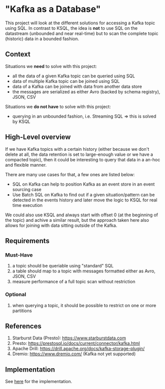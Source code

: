 # "Kafka as a Database"
This project will look at the different solutions for accessing a Kafka topic using SQL. In contrast to KSQL, the idea is **not** to use SQL on the datastream (unbounded and near real-time) but to scan the complete topic (historic) data in a bounded fashion.  

## Context

Situations we **need** to solve with this project:

* all the data of a given Kafka topic can be queried using SQL
* data of multiple Kafka topic can be joined using SQL
* data of a Kafka can be joined with data from another data store
* the messages are serialized as either Avro (backed by schema registry), JSON, CSV

Situations we **do not have** to solve with this project:

* querying in an unbounded fashion, i.e. Streaming SQL => this is solved by KSQL

## High-Level overview

If we have Kafka topics with a certain history (either because we don't delete at all, the data retention is set to large-enough value or we have a compacted topic), then it could be interesting to query that data in a an-hoc and flexible manner. 

There are many use cases for that, a few ones are listed below:

* SQL on Kafka can help to position Kafka as an event store in an event sourcing case
* Use Batch SQL on Kafka to find out if a given situation/pattern can be detected in the events history and later move the logic to KSQL for real time execution

We could also use KSQL and always start with offset 0 (at the beginning of the topic) and achive a similar result, but the approach taken here also allows for joining with data sitting outside of the Kafka.

## Requirements

### Must-Have

1. a topic should be queriable using "standard" SQL
1. a table should map to a topic with messages formatted either as Avro, JSON, CSV 
2. measure performance of a full topic scan without restriction

### Optional
 
1. when querying a topic, it should be possible to restrict on one or more partitions

## References

1. Starburst Data (Presto): <https://www.starburstdata.com>
2. Presto: <https://prestosql.io/docs/current/connector/kafka.html>
3. Apache Drill: <https://drill.apache.org/docs/kafka-storage-plugin/> 
4. Dremio: <https://www.dremio.com/> (Kafka not yet supported)



## Implementation
See [here](./impl/README.md) for the implementation.
